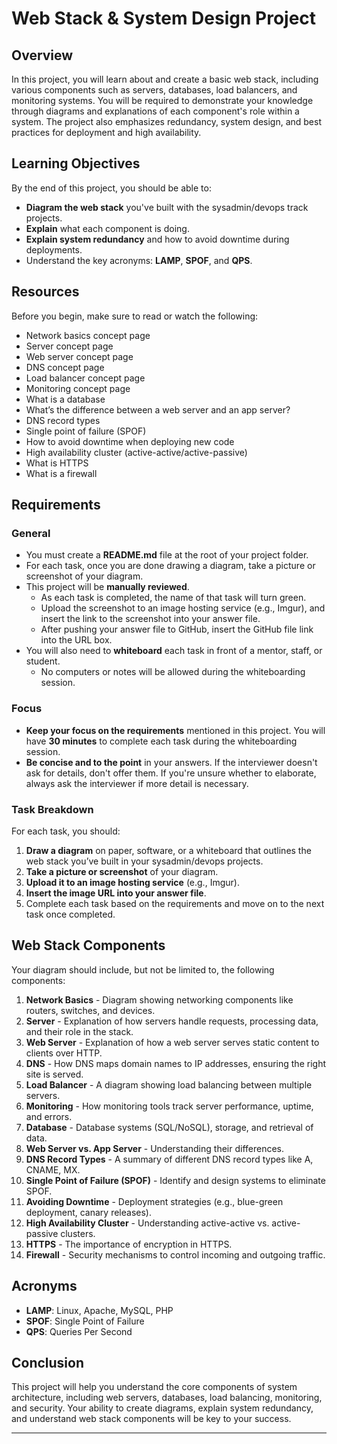 # Web Stack & System Design Project

## Overview

In this project, you will learn about and create a basic web stack, including various components such as servers, databases, load balancers, and monitoring systems. You will be required to demonstrate your knowledge through diagrams and explanations of each component's role within a system. The project also emphasizes redundancy, system design, and best practices for deployment and high availability.

## Learning Objectives

By the end of this project, you should be able to:

- **Diagram the web stack** you've built with the sysadmin/devops track projects.
- **Explain** what each component is doing.
- **Explain system redundancy** and how to avoid downtime during deployments.
- Understand the key acronyms: **LAMP**, **SPOF**, and **QPS**.

## Resources

Before you begin, make sure to read or watch the following:

- Network basics concept page
- Server concept page
- Web server concept page
- DNS concept page
- Load balancer concept page
- Monitoring concept page
- What is a database
- What’s the difference between a web server and an app server?
- DNS record types
- Single point of failure (SPOF)
- How to avoid downtime when deploying new code
- High availability cluster (active-active/active-passive)
- What is HTTPS
- What is a firewall

## Requirements

### General

- You must create a **README.md** file at the root of your project folder.
- For each task, once you are done drawing a diagram, take a picture or screenshot of your diagram.
- This project will be **manually reviewed**.
  - As each task is completed, the name of that task will turn green.
  - Upload the screenshot to an image hosting service (e.g., Imgur), and insert the link to the screenshot into your answer file.
  - After pushing your answer file to GitHub, insert the GitHub file link into the URL box.
- You will also need to **whiteboard** each task in front of a mentor, staff, or student.
  - No computers or notes will be allowed during the whiteboarding session.

### Focus

- **Keep your focus on the requirements** mentioned in this project. You will have **30 minutes** to complete each task during the whiteboarding session.
- **Be concise and to the point** in your answers. If the interviewer doesn't ask for details, don't offer them. If you're unsure whether to elaborate, always ask the interviewer if more detail is necessary.
  
### Task Breakdown

For each task, you should:

1. **Draw a diagram** on paper, software, or a whiteboard that outlines the web stack you’ve built in your sysadmin/devops projects.
2. **Take a picture or screenshot** of your diagram.
3. **Upload it to an image hosting service** (e.g., Imgur).
4. **Insert the image URL into your answer file**.
5. Complete each task based on the requirements and move on to the next task once completed.

## Web Stack Components

Your diagram should include, but not be limited to, the following components:

1. **Network Basics** - Diagram showing networking components like routers, switches, and devices.
2. **Server** - Explanation of how servers handle requests, processing data, and their role in the stack.
3. **Web Server** - Explanation of how a web server serves static content to clients over HTTP.
4. **DNS** - How DNS maps domain names to IP addresses, ensuring the right site is served.
5. **Load Balancer** - A diagram showing load balancing between multiple servers.
6. **Monitoring** - How monitoring tools track server performance, uptime, and errors.
7. **Database** - Database systems (SQL/NoSQL), storage, and retrieval of data.
8. **Web Server vs. App Server** - Understanding their differences.
9. **DNS Record Types** - A summary of different DNS record types like A, CNAME, MX.
10. **Single Point of Failure (SPOF)** - Identify and design systems to eliminate SPOF.
11. **Avoiding Downtime** - Deployment strategies (e.g., blue-green deployment, canary releases).
12. **High Availability Cluster** - Understanding active-active vs. active-passive clusters.
13. **HTTPS** - The importance of encryption in HTTPS.
14. **Firewall** - Security mechanisms to control incoming and outgoing traffic.

## Acronyms

- **LAMP**: Linux, Apache, MySQL, PHP
- **SPOF**: Single Point of Failure
- **QPS**: Queries Per Second

## Conclusion

This project will help you understand the core components of system architecture, including web servers, databases, load balancing, monitoring, and security. Your ability to create diagrams, explain system redundancy, and understand web stack components will be key to your success.

---



